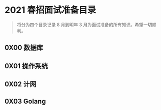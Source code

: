 # 2021 春招面试准备目录



> 将分为四个目录记录 8 月到明年 3 月为面试准备的所有知识。希望一切顺利。



## 0X00 数据库





## 0X01 操作系统





## 0X02 计网





## 0X03 Golang






